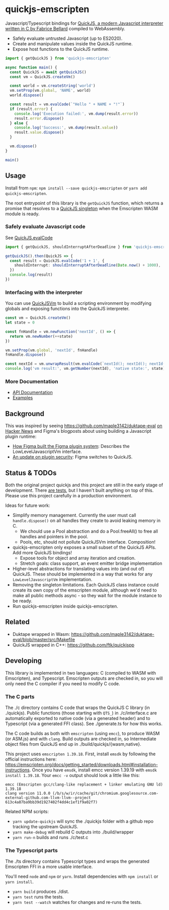 # quickjs-emscripten

Javascript/Typescript bindings for [QuickJS, a modern Javascript interpreter written in
C by Fabrice Bellard](https://bellard.org/quickjs/) compiled to WebAssembly.

- Safely evaluate untrusted Javascript (up to ES2020).
- Create and manipulate values inside the QuickJS runtime.
- Expose host functions to the QuickJS runtime.

```typescript
import { getQuickJS } from 'quickjs-emscripten'

async function main() {
  const QuickJS = await getQuickJS()
  const vm = QuickJS.createVm()

  const world = vm.createString('world')
  vm.setProp(vm.global, 'NAME', world)
  world.dispose()

  const result = vm.evalCode(`"Hello " + NAME + "!"`)
  if (result.error) {
    console.log('Execution failed:', vm.dump(result.error))
    result.error.dispose()
  } else {
    console.log('Success:', vm.dump(result.value))
    result.value.dispose()
  }

  vm.dispose()
}

main()
```

## Usage

Install from `npm`: `npm install --save quickjs-emscripten` or `yarn add quickjs-emscripten`.

The root entrypoint of this library is the `getQuickJS` function, which returns
a promise that resolves to a [QuickJS singleton](doc/classes/quickjs.md) when
the Emscripten WASM module is ready.

### Safely evaluate Javascript code

See [QuickJS.evalCode](https://github.com/justjake/quickjs-emscripten/blob/master/doc/classes/quickjs.md#evalcode)

```typescript
import { getQuickJS, shouldInterruptAfterDeadline } from 'quickjs-emscripten'

getQuickJS().then(QuickJS => {
  const result = QuickJS.evalCode('1 + 1', {
    shouldInterrupt: shouldInterruptAfterDeadline(Date.now() + 1000),
  })
  console.log(result)
})
```

### Interfacing with the interpreter

You can use [QuickJSVm](https://github.com/justjake/quickjs-emscripten/blob/master/doc/classes/quickjsvm.md)
to build a scripting environment by modifying globals and exposing functions
into the QuickJS interpreter.

```typescript
const vm = QuickJS.createVm()
let state = 0

const fnHandle = vm.newFunction('nextId', () => {
  return vm.newNumber(++state)
})

vm.setProp(vm.global, 'nextId', fnHandle)
fnHandle.dispose()

const nextId = vm.unwrapResult(vm.evalCode(`nextId(); nextId(); nextId()`))
console.log('vm result:', vm.getNumber(nextId), 'native state:', state)
```

### More Documentation

- [API Documentation](https://github.com/justjake/quickjs-emscripten/blob/master/doc/globals.md)
- [Examples](https://github.com/justjake/quickjs-emscripten/blob/master/ts/quickjs.test.ts)

## Background

This was inspired by seeing https://github.com/maple3142/duktape-eval
[on Hacker News](https://news.ycombinator.com/item?id=21946565) and Figma's
blogposts about using building a Javascript plugin runtime:

- [How Figma built the Figma plugin system](https://www.figma.com/blog/how-we-built-the-figma-plugin-system/): Describes the LowLevelJavascriptVm interface.
- [An update on plugin security](https://www.figma.com/blog/an-update-on-plugin-security/): Figma switches to QuickJS.

## Status & TODOs

Both the original project quickjs and this project are still in the early stage
of development.
There [are tests](https://github.com/justjake/quickjs-emscripten/blob/master/ts/quickjs.test.ts), but I haven't built anything
on top of this. Please use this project carefully in a production
environment.

Ideas for future work:

- Simplify memory management. Currently the user must call `handle.dispose()` on all handles they
  create to avoid leaking memory in C.
  - We chould use a Pool abstraction and do a Pool.freeAll() to free all handles and pointers
    in the pool.
  - Pools, etc, should not pollute QuickJSVm interface. Composition!
- quickjs-emscripten only exposes a small subset of the QuickJS APIs. Add more QuickJS bindings!
  - Expose tools for object and array iteration and creation.
  - Stretch goals: class support, an event emitter bridge implementation
- Higher-level abstractions for translating values into (and out of) QuickJS.
  These should be implemented in a way that works for any `LowLevelJavascriptVm`
  implementation.
- Removing the singleton limitations. Each QuickJS class instance could create
  its own copy of the emscripten module, although we'd need to make all public
  methods async - so they wait for the module instance to be ready.
- Run quickjs-emscripten inside quickjs-emscripten.

## Related

- Duktape wrapped in Wasm: https://github.com/maple3142/duktape-eval/blob/master/src/Makefile
- QuickJS wrapped in C++: https://github.com/ftk/quickjspp

## Developing

This library is implemented in two languages: C (compiled to WASM with
Emscripten), and Typescript. Emscripten outputs are checked in, so you will
only need the C compiler if you need to modify C code.

### The C parts

The ./c directory contains C code that wraps the QuickJS C library (in ./quickjs).
Public functions (those starting with `QTS_`) in ./c/interface.c are
automatically exported to native code (via a generated header) and to
Typescript (via a generated FFI class). See ./generate.ts for how this works.

The C code builds as both with `emscripten` (using `emcc`), to produce WASM (or
ASM.js) and with `clang`. Build outputs are checked in, so
Intermediate object files from QuickJS end up in ./build/quickjs/{wasm,native}.

This project uses `emscripten 1.39.18`. First, install `emsdk` by following the official instructions here:
https://emscripten.org/docs/getting_started/downloads.html#installation-instructions.
Once you have `emsdk`, install emcc version 1.39.19 with `emsdk install 1.39.18`.
Your `emcc -v` output should look a little like this:

```
emcc (Emscripten gcc/clang-like replacement + linker emulating GNU ld) 1.39.18
clang version 11.0.0 (/b/s/w/ir/cache/git/chromium.googlesource.com-external-github.com-llvm-llvm--project 613c4a87ba9bb39d1927402f4dd4c1ef1f9a02f7)
```

Related NPM scripts:

- `yarn update-quickjs` will sync the ./quickjs folder with a
  github repo tracking the upstream QuickJS.
- `yarn make-debug` will rebuild C outputs into ./build/wrapper
- `yarn run-n` builds and runs ./c/test.c

### The Typescript parts

The ./ts directory contains Typescript types and wraps the generated Emscripten
FFI in a more usable interface.

You'll need `node` and `npm` or `yarn`. Install dependencies with `npm install`
or `yarn install`.

- `yarn build` produces ./dist.
- `yarn test` runs the tests.
- `yarn test --watch` watches for changes and re-runs the tests.
